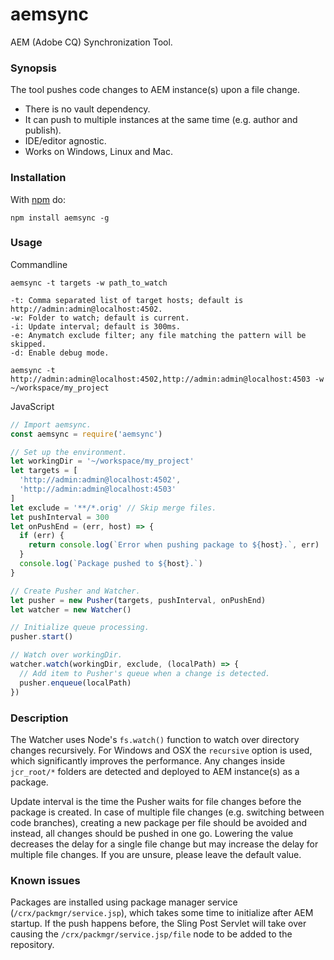 aemsync
=======

AEM (Adobe CQ) Synchronization Tool.

### Synopsis

The tool pushes code changes to AEM instance(s) upon a file change.
* There is no vault dependency.
* It can push to multiple instances at the same time (e.g. author and publish).
* IDE/editor agnostic.
* Works on Windows, Linux and Mac.

### Installation

With [npm](http://npmjs.org) do:

```
npm install aemsync -g
```

### Usage

Commandline
```
aemsync -t targets -w path_to_watch

-t: Comma separated list of target hosts; default is http://admin:admin@localhost:4502.
-w: Folder to watch; default is current.
-i: Update interval; default is 300ms.
-e: Anymatch exclude filter; any file matching the pattern will be skipped.
-d: Enable debug mode.
```

```
aemsync -t http://admin:admin@localhost:4502,http://admin:admin@localhost:4503 -w ~/workspace/my_project
```

JavaScript
```JavaScript
// Import aemsync.
const aemsync = require('aemsync')

// Set up the environment.
let workingDir = '~/workspace/my_project'
let targets = [
  'http://admin:admin@localhost:4502',
  'http://admin:admin@localhost:4503'
]
let exclude = '**/*.orig' // Skip merge files.
let pushInterval = 300
let onPushEnd = (err, host) => {
  if (err) {
    return console.log(`Error when pushing package to ${host}.`, err)
  }
  console.log(`Package pushed to ${host}.`)  
}

// Create Pusher and Watcher.
let pusher = new Pusher(targets, pushInterval, onPushEnd)
let watcher = new Watcher()

// Initialize queue processing.
pusher.start()

// Watch over workingDir.
watcher.watch(workingDir, exclude, (localPath) => {
  // Add item to Pusher's queue when a change is detected.
  pusher.enqueue(localPath)
})
```

### Description

The Watcher uses Node's `fs.watch()` function to watch over directory changes recursively. For Windows and OSX the `recursive` option is used, which significantly improves the performance. Any changes inside `jcr_root/*` folders are detected and deployed to AEM instance(s) as a package.

Update interval is the time the Pusher waits for file changes before the package is created. In case of multiple file changes (e.g. switching between code branches), creating a new package per file should be avoided and instead, all changes should be pushed in one go. Lowering the value decreases the delay for a single file change but may increase the delay for multiple file changes. If you are unsure, please leave the default value.

### Known issues

Packages are installed using package manager service (`/crx/packmgr/service.jsp`), which takes some time to initialize after AEM startup. If the push happens before, the Sling Post Servlet will take over causing the `/crx/packmgr/service.jsp/file` node to be added to the repository.
